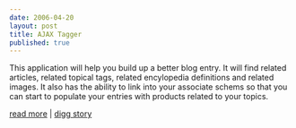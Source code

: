 ```yaml
--- 
date: 2006-04-20
layout: post
title: AJAX Tagger
published: true
---
```

This application will help you build up a better blog entry. It will find related articles, related topical tags, related encylopedia definitions and related images. It also has the ability to link into your associate schems so that you can start to populate your entries with products related to your topics.<p /><a href="http://ajaxtag.kinlan.co.uk/">read more</a> | <a href="http://digg.com/programming/AJAX_Tagger">digg story</a><div class="blogger-post-footer"><img class="posterous_download_image" src="https://blogger.googleusercontent.com/tracker/8109338-114551719109256617?l=www.kinlan.co.uk%2Findex.html" height="1" alt="" width="1" /></div>
